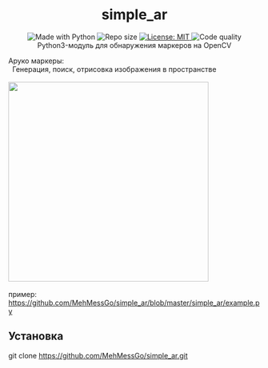 <h1 align="center">simple_ar</H1>

<p align="center">
<img alt="Made with Python" src="https://img.shields.io/badge/Made%20with-Python-blue">
<img alt="Repo size" src="https://img.shields.io/github/repo-size/MehMessGo/simple-ar">
<a href="https://github.com/MehMessGo/simple_ar/blob/master/LICENSEE">
  <img alt="License: MIT" src="https://img.shields.io/github/license/MehMessGo/simple-ar">
</a>
<img alt="Code quality" src="https://img.shields.io/scrutinizer/quality/g/MehMessGo/simple_ar">
</br>
Python3-модуль для обнаружения маркеров на OpenCV
</p>

Аруко маркеры:</br>
&nbsp; Генерация, поиск, отрисовка изображения в пространстве</br></br>
<img src="https://github.com/MehMessGo/simple_ar/blob/master/example.png" width="400" ></br></br>
пример: https://github.com/MehMessGo/simple_ar/blob/master/simple_ar/example.py

## Установка
git clone https://github.com/MehMessGo/simple_ar.git
